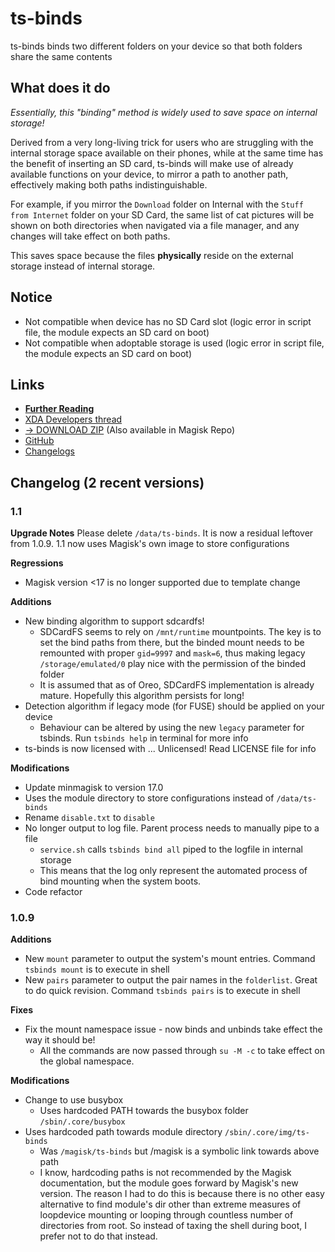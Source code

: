 # ts-binds
ts-binds binds two different folders on your device so that both folders share the same contents

## What does it do
_Essentially, this "binding" method is widely used to save space on internal storage!_

Derived from a very long-living trick for users who are struggling with the internal storage space available on their phones, while at the same time has the benefit of inserting an SD card, ts-binds will make use of already available functions on your device, to mirror a path to another path, effectively making both paths indistinguishable.

For example, if you mirror the `Download` folder on Internal with the `Stuff from Internet` folder on your SD Card, the same list of cat pictures will be shown on both directories when navigated via a file manager, and any changes will take effect on both paths.

This saves space because the files **physically** reside on the external storage instead of internal storage.

## Notice
- Not compatible when device has no SD Card slot (logic error in script file, the module expects an SD card on boot)
- Not compatible when adoptable storage is used (logic error in script file, the module expects an SD card on boot)

## Links
- [**Further Reading**](https://www.technosparks.net/pages/product-documentation/ts-binds?from=readme)
- [XDA Developers thread](https://forum.xda-developers.com/apps/magisk/module-ts-binds-t3628856)
- [→ DOWNLOAD ZIP](https://github.com/TechnoSparks/ts-binds/releases) (Also available in Magisk Repo)
- [GitHub](https://github.com/TechnoSparks/ts-binds/)
- [Changelogs](https://github.com/TechnoSparks/ts-binds/releases)

## Changelog (2 recent versions)

### 1.1
**Upgrade Notes**
Please delete `/data/ts-binds`. It is now a residual leftover from 1.0.9. 1.1 now uses Magisk's own image to store configurations

**Regressions**
- Magisk version <17 is no longer supported due to template change

**Additions**
- New binding algorithm to support sdcardfs!
  - SDCardFS seems to rely on `/mnt/runtime` mountpoints. The key is to set the bind paths from there, but the binded mount needs to be remounted with proper `gid=9997` and `mask=6`, thus making legacy `/storage/emulated/0` play nice with the permission of the binded folder
  - It is assumed that as of Oreo, SDCardFS implementation is already mature. Hopefully this algorithm persists for long!
- Detection algorithm if legacy mode (for FUSE) should be applied on your device
  - Behaviour can be altered by using the new `legacy` parameter for tsbinds. Run `tsbinds help` in terminal for more info
- ts-binds is now licensed with ... Unlicensed! Read LICENSE file for info

**Modifications**
- Update minmagisk to version 17.0
- Uses the module directory to store configurations instead of `/data/ts-binds`
- Rename `disable.txt` to `disable`
- No longer output to log file. Parent process needs to manually pipe to a file
  - `service.sh` calls `tsbinds bind all` piped to the logfile in internal storage
  - This means that the log only represent the automated process of bind mounting when the system boots.
- Code refactor

### 1.0.9
**Additions**
- New `mount` parameter to output the system's mount entries. Command `tsbinds mount` is to execute in shell
- New `pairs` parameter to output the pair names in the `folderlist`. Great to do quick revision. Command `tsbinds pairs` is to execute in shell

**Fixes**
- Fix the mount namespace issue - now binds and unbinds take effect the way it should be!
  - All the commands are now passed through `su -M -c` to take effect on the global namespace.

**Modifications**
- Change to use busybox
  - Uses hardcoded PATH towards the busybox folder `/sbin/.core/busybox`
- Uses hardcoded path towards module directory `/sbin/.core/img/ts-binds`
  - Was `/magisk/ts-binds` but /magisk is a symbolic link towards above path
  - I know, hardcoding paths is not recommended by the Magisk documentation, but the module goes forward by Magisk's new version. The reason I had to do this is because there is no other easy alternative to find module's dir other than extreme measures of loopdevice mounting or looping through countless number of directories from root. So instead of taxing the shell during boot, I prefer not to do that instead.
